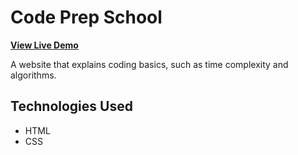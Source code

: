 # Code Prep School

**[View Live Demo](https://kendomi0.github.io/code-prep-school/)**

A website that explains coding basics, such as time complexity and algorithms.

## Technologies Used
- HTML
- CSS

